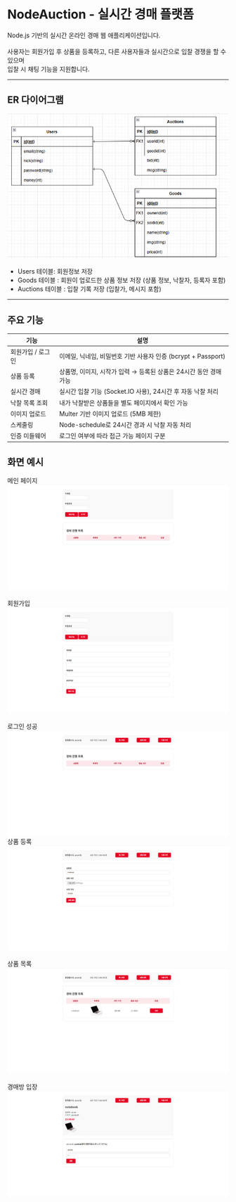 # NodeAuction - 실시간 경매 플랫폼

Node.js 기반의 실시간 온라인 경매 웹 애플리케이션입니다.<br>  
사용자는 회원가입 후 상품을 등록하고, 다른 사용자들과 실시간으로 입찰 경쟁을 할 수 있으며<br>
입찰 시 채팅 기능을 지원합니다.

---
## ER 다이어그램
<img src="./images/ER.png"/><br>
- Users 테이블: 회원정보 저장 
- Goods 테이블 : 회원이 업로드한 상품 정보 저장 (상품 정보, 낙찰자, 등록자 포함)
- Auctions 테이블 : 입찰 기록 저장 (입찰가, 메시지 포함)

---

## 주요 기능

| 기능 | 설명 |
|------|------|
| 회원가입 / 로그인 | 이메일, 닉네임, 비밀번호 기반 사용자 인증 (bcrypt + Passport) |
| 상품 등록 | 상품명, 이미지, 시작가 입력 → 등록된 상품은 24시간 동안 경매 가능 |
| 실시간 경매 | 실시간 입찰 기능 (Socket.IO 사용), 24시간 후 자동 낙찰 처리 |
| 낙찰 목록 조회 | 내가 낙찰받은 상품들을 별도 페이지에서 확인 가능 |
| 이미지 업로드 | Multer 기반 이미지 업로드 (5MB 제한) |
| 스케줄링 | Node-schedule로 24시간 경과 시 낙찰 자동 처리 |
| 인증 미들웨어 | 로그인 여부에 따라 접근 가능 페이지 구분 |


## 화면 예시
메인 페이지<br>
<img src="./images/main.png"/><br>
<br>
회원가입
<img src="./images/signup.png"/><br>
<br>
로그인 성공<br>
<img src="./images/login_success.png"/><br>
상품 등록<br>
<img src="./images/goods.png"/><br>
<br>
상품 목록<br>
<img src="./images/upload_goods.png"/><br>
<br>
경매방 입장<br>
<img src="./images/room.png"/><br>
<br>
